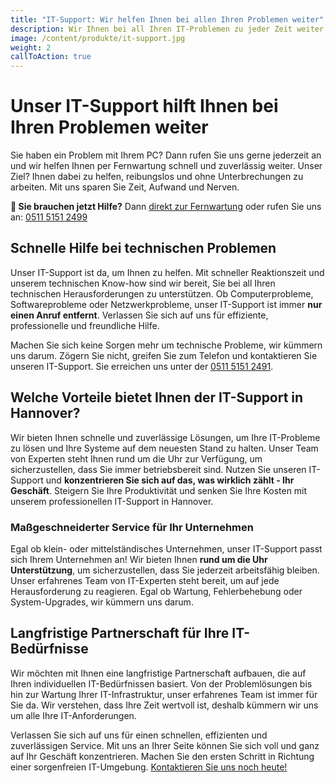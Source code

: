 ```yaml
---
title: "IT-Support: Wir helfen Ihnen bei allen Ihren Problemen weiter"
description: Wir Ihnen bei all Ihren IT-Problemen zu jeder Zeit weiter und sorgen dafür, dass Sie schnellstmöglich wieder arbeitsfähig sind. Rufen Sie uns jetzt an!
image: /content/produkte/it-support.jpg
weight: 2
callToAction: true
---
```


# Unser IT-Support hilft Ihnen bei Ihren Problemen weiter
Sie haben ein Problem mit Ihrem PC? Dann rufen Sie uns gerne jederzeit an und wir helfen Ihnen per Fernwartung schnell und zuverlässig weiter. Unser Ziel? Ihnen dabei zu helfen, reibungslos und ohne Unterbrechungen zu arbeiten. Mit uns sparen Sie Zeit, Aufwand und Nerven.

**🚨 Sie brauchen jetzt Hilfe?** Dann [direkt zur Fernwartung](/fernwartung) oder rufen Sie uns an: [0511 5151 2499](+49511515152499)

## Schnelle Hilfe bei technischen Problemen
Unser IT-Support ist da, um Ihnen zu helfen. Mit schneller Reaktionszeit und unserem technischen Know-how sind wir bereit, Sie bei all Ihren technischen Herausforderungen zu unterstützen. Ob Computerprobleme, Softwareprobleme oder Netzwerkprobleme, unser IT-Support ist immer **nur einen Anruf entfernt**. Verlassen Sie sich auf uns für effiziente, professionelle und freundliche Hilfe.

Machen Sie sich keine Sorgen mehr um technische Probleme, wir kümmern uns darum. Zögern Sie nicht, greifen Sie zum Telefon und kontaktieren Sie unseren IT-Support. Sie erreichen uns unter der [0511 5151 2491](+4951151512491).

## Welche Vorteile bietet Ihnen der IT-Support in Hannover?
Wir bieten Ihnen schnelle und zuverlässige Lösungen, um Ihre IT-Probleme zu lösen und Ihre Systeme auf dem neuesten Stand zu halten. Unser Team von Experten steht Ihnen rund um die Uhr zur Verfügung, um sicherzustellen, dass Sie immer betriebsbereit sind. Nutzen Sie unseren IT-Support und **konzentrieren Sie sich auf das, was wirklich zählt - Ihr Geschäft**. Steigern Sie Ihre Produktivität und senken Sie Ihre Kosten mit unserem professionellen IT-Support in Hannover.

### Maßgeschneiderter Service für Ihr Unternehmen
Egal ob klein- oder mittelständisches Unternehmen, unser IT-Support passt sich Ihrem Unternehmen an! Wir bieten Ihnen **rund um die Uhr Unterstützung**, um sicherzustellen, dass Sie jederzeit arbeitsfähig bleiben. Unser erfahrenes Team von IT-Experten steht bereit, um auf jede Herausforderung zu reagieren. Egal ob Wartung, Fehlerbehebung oder System-Upgrades, wir kümmern uns darum.

## Langfristige Partnerschaft für Ihre IT-Bedürfnisse
Wir möchten mit Ihnen eine langfristige Partnerschaft aufbauen, die auf Ihren individuellen IT-Bedürfnissen basiert. Von der Problemlösungen bis hin zur Wartung Ihrer IT-Infrastruktur, unser erfahrenes Team ist immer für Sie da. Wir verstehen, dass Ihre Zeit wertvoll ist, deshalb kümmern wir uns um alle Ihre IT-Anforderungen.

Verlassen Sie sich auf uns für einen schnellen, effizienten und zuverlässigen Service. Mit uns an Ihrer Seite können Sie sich voll und ganz auf Ihr Geschäft konzentrieren. Machen Sie den ersten Schritt in Richtung einer sorgenfreien IT-Umgebung. [Kontaktieren Sie uns noch heute!](/kontakt)
